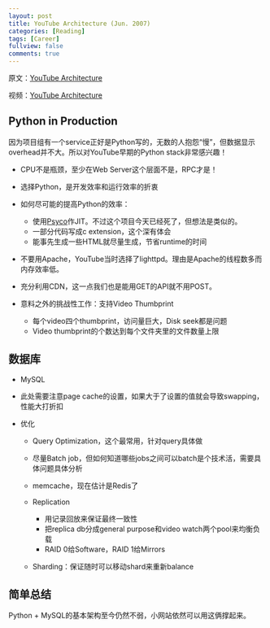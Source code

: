 ```yaml
---
layout: post
title: YouTube Architecture (Jun. 2007)
categories: [Reading]
tags: [Career]
fullview: false
comments: true
---
```


原文：[YouTube Architecture](http://highscalability.com/youtube-architecture)

视频：[YouTube Architecture](https://www.youtube.com/watch?v=w5WVu624fY8)

## Python in Production

因为项目组有一个service正好是Python写的，无数的人抱怨“慢”，但数据显示overhead并不大。所以对YouTube早期的Python stack非常感兴趣！

* CPU不是瓶颈，至少在Web Server这个层面不是，RPC才是！
* 选择Python，是开发效率和运行效率的折衷
* 如何尽可能的提高Python的效率：

  - 使用[Psyco](https://en.wikipedia.org/wiki/Psyco)作JIT。不过这个项目今天已经死了，但想法是类似的。
  - 一部分代码写成c extension，这个深有体会
  - 能事先生成一些HTML就尽量生成，节省runtime的时间

* 不要用Apache，YouTube当时选择了lighttpd。理由是Apache的线程数多而内存效率低。
* 充分利用CDN，这一点我们也是能用GET的API就不用POST。
* 意料之外的挑战性工作：支持Video Thumbprint

  - 每个video四个thumbprint，访问量巨大，Disk seek都是问题
  - Video thumbprint的个数达到每个文件夹里的文件数量上限

## 数据库
  
* MySQL
* 此处需要注意page cache的设置，如果大于了设置的值就会导致swapping，性能大打折扣
* 优化

  - Query Optimization，这个最常用，针对query具体做
  - 尽量Batch job，但如何知道哪些jobs之间可以batch是个技术活，需要具体问题具体分析
  - memcache，现在估计是Redis了
  - Replication
    
    * 用记录回放来保证最终一致性
    * 把replica db分成general purpose和video watch两个pool来均衡负载
    * RAID 0给Software，RAID 1给Mirrors
  
  - Sharding：保证随时可以移动shard来重新balance

##  简单总结

Python + MySQL的基本架构至今仍然不弱，小网站依然可以用这俩撑起来。